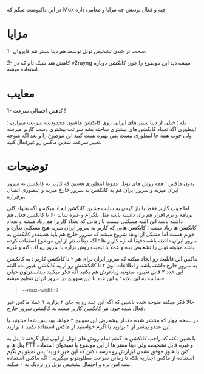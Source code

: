 در این داکیومنت میگم که Mux چیه و فعال بودنش چه مزایا و معایبی داره

# مزایا

1- سخت تر شدن تشخیص تونل توسط هم دیتا سنتر هم فایروال.

2- کاهش هند شیک تام که در v2rayng میشه دید این موضوع را چون کانکشن دوباره استفاده میشه.

# معایب

1- کاهش احتمالی سرعت !

بله ؛ خیلی از دیتا سنتر های ایرانی روی کانکشن هاشون محدودیت سرعت میزارن ؛ اینطوری اگه تعداد کانکشن های بیشتری ساخته بشه سرعت بیشتری دست کاربر میرسه ولی خوب همه جا اینطوری نیست پس بهتره تست کنید این موضوع را 
و بعد اگه متوجه تغییر سرعت شدین ماکس رو غیرفعال کنید.


# توضیحات

بدون ماکس ؛ همه روش های تونل عموما اینطوری هستن که کاربر یه کانکشن به سرور ایران میزنه و سرور ایران هم یه کانکشن به سرور خارج میزنه و اینطوری اتصال برقراره.

اما خوب کاربر فقط با باز کردن یه سایت چندین کانکشن ایجاد میکنه و اگه بخواد کلی برنامه و نرم افزار هم ران داشته باشه مثل تلگرام و غیره شاید ۶۰ تا کانکشن فعال هم داشته باشه
این البته مشکلی نیست تا زمانی که تعداد کاربرا هم زیاد میشه و تعداد کانکشن ها زیاد میشه ؛ کانکشن هایی که کاربر به سرور ایران میزنه هیچ مشکلی نداره و خوبم هست اما مشکل از اونجا شروع میشه که سرور خارج هم باید همینقدر کانکشن به 
سرور ایران داشته باشه دقیقا اندازه کاربر ها ؛ اگه دیتا سنتر از این موضوع استفاده کرده باشه میتونه تونل را تشخیص بده و عملا یا لیمیت روش بزاره یا سرور رو اف کنه و غیره.

ماکس این قابلیت رو ایجاد میکنه که سرور ایران برای هر ۲ تا کانکشن کاربر ؛ یه کانکشن به سرور خارج داشته باشه و اطلاعات اون ۲ تا کانکشنش رو از یه کانکشن عبور بده
البته این عدد ۲ قابل تغییره میتونید زیادترش هم بکنید اگه فکر میکنید دیتاسنترتون خیلی حساسه به این نکته ؛ 
و این عدد با این سوویچ در سرور ایران تنظیم میشه.

> --mux-width:2

حالا فکر میکنم متوجه شده باشین که اگه این عدد رو به جای ۲ بزارید ۱ عملا ماکس غیر فعال شده چون هر کانکشن کاربر میشه یه کاکنشن سرور خارج.

در نسخه چهار که منتشر شده مقدار پیشفرض این سوییچ ۲ خواهد بود پس شما میتونید یا این عددو بیشتر از ۲ بزارید یا اگرم خواستید از ماکس استفاده نکنید ۱ بزارید.


با همین نکته که راجب کانکشن ها گفتم تمام روش های تونل از ایپی تیبل گرفته تا پنل به پنل ها و FTT و غیره قابل تشخیصه ولی دیتا سنتر ها از این موضوع یا نمیخوان استفاده کنن یا هنوز موفق نشدن ابزارش رو درست کنن که این خبر خوبیه؛
پس نمیتونیم بگیم استفاده از ماکس اجباریه بلکه تا زمانی سرعت مطلوبتونو میگیرید ؛‌ اگه ماکس استفاده بشه امن تره و احتمال تشخیص تونل رو نزدیک به ۰ میکنه.



